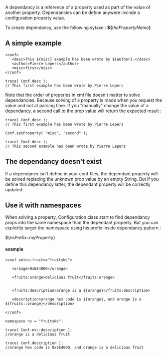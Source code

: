 A dependancy is a reference of a property used as part of the value of another property.
Dependancies can be define anywere insinde a configuration  property value.

To create dependancy, use the following sytaxe :
**${**_thePropertyName_**}**

## A simple example ##

```
<conf>
   <desc>This ${misc} example has been wrote by ${author}.</desc>
   <author>Pierre Lepers</author>
   <misc>first</misc>
</conf>
```

```
trace( Conf.desc );
// This first example has been wrote by Pierre Lepers
```

Note that the order of properies in xml file doesn't matter to solve dependancies. Because solving of a property is made when you request the value and not at parsing time.
If you "manually" change the value of a dependancy, a second call to the prop value will return the expected result :

```
trace( Conf.desc );
// This first example has been wrote by Pierre Lepers

Conf.setProperty( "misc", "second" );

trace( Conf.desc );
// This second example has been wrote by Pierre Lepers
```

## The dependancy doesn't exist ##

If a dependancy isn't define in your conf files, the dependant property will be solved replacing the unknown prop value by an empty String. But if you define this dependancy latter, the dependant property will be correctly updated.

## Use it with namespaces ##

When solving a property, Configuration class start to find dependancy props into the same namespace than the dependant property. But you can explicitly target the namespace using his prefix inside dependancy pattern :

${nsPrefix::myProperty}

#### example ####

```
<conf xmlns:fruits="fruitsNs">
   
   <orange>0xEE4000</orange>

   <fruits:orange>delicious fruit</fruits:orange>

   
   <fruits:description>orange is a ${orange}</fruits:description>

   <description>orange hex code is ${orange}, and orange is a ${fruits::orange}</description>

</conf>
```

```
namespace ns = "fruitsNs";

trace( Conf.ns::description );
//orange is a delicious fruit

trace( Conf.description );
//orange hex code is 0xEE4000, and orange is a delicious fruit

```